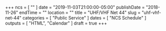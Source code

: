 +++
ncs = [ "" ]
date = "2019-11-03T21:00:00-05:00"
publishDate = "2018-11-26"
endTime = ""
location = ""
title = "UHF/VHF Net 44"
slug = "uhf-vhf-net-44"
categories = [ "Public Service" ]
dates = [ "NCS Schedule" ]
outputs = [ "HTML", "Calendar" ]
draft = true
+++
